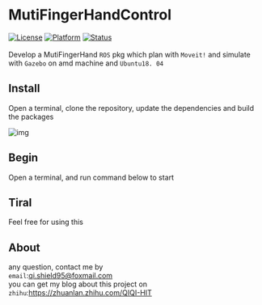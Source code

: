 # MutiFingerHandControl

[![License](https://img.shields.io/badge/License-Apache%202.0-green.svg)](https://opensource.org/licenses/Apache-2.0)
[![Platform](https://img.shields.io/badge/ROS-melodic-yellow.svg)](<>)
[![Status](https://img.shields.io/badge/Staus-Processing-blue.svg)](<>)
<br><br>
Develop a MutiFingerHand `ROS` pkg which plan with `Moveit!` and simulate with `Gazebo` on amd machine and `Ubuntu18.
04`
<br>
## Install

Open a terminal, clone the repository, update the dependencies and build the packages

![img](https://files-cdn.cnblogs.com/files/QiQi-Robotics/left.gif)

## Begin

Open a terminal, and run command below to start



## Tiral

Feel free for using this



## About

any question, contact me by<br>
`email`:qi.shield95@foxmail.com<br>
you can get my blog about this project on<br>
`zhihu`:https://zhuanlan.zhihu.com/QIQI-HIT

